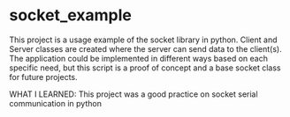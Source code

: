# socket_example
This project is a usage example of the socket library in python. Client and Server classes are created where the server can send data to the client(s).
The application could be implemented in different ways based on each specific need, but this script is a proof of concept and a base socket class for future projects.

WHAT I LEARNED:
This project was a good practice on socket serial communication in python

